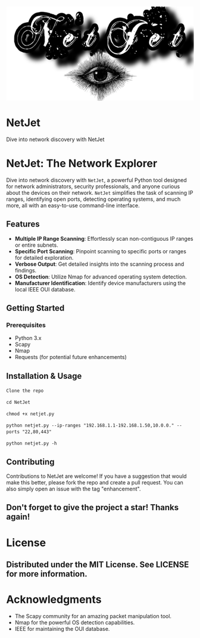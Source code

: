 ![alt text](https://raw.githubusercontent.com/D1865/NetJet/main/netjet.png "Logo")


# NetJet
Dive into network discovery with NetJet
# NetJet: The Network Explorer


Dive into network discovery with `NetJet`, a powerful Python tool designed for network administrators, security professionals, and anyone curious about the devices on their network. `NetJet` simplifies the task of scanning IP ranges, identifying open ports, detecting operating systems, and much more, all with an easy-to-use command-line interface.

## Features

- **Multiple IP Range Scanning**: Effortlessly scan non-contiguous IP ranges or entire subnets.
- **Specific Port Scanning**: Pinpoint scanning to specific ports or ranges for detailed exploration.
- **Verbose Output**: Get detailed insights into the scanning process and findings.
- **OS Detection**: Utilize Nmap for advanced operating system detection.
- **Manufacturer Identification**: Identify device manufacturers using the local IEEE OUI database.

## Getting Started

### Prerequisites

- Python 3.x
- Scapy
- Nmap
- Requests (for potential future enhancements)


## Installation & Usage


 `Clone the repo`
 
 `cd NetJet`
 
 `chmod +x netjet.py`
 
`python netjet.py --ip-ranges "192.168.1.1-192.168.1.50,10.0.0." --ports "22,80,443"`

`python netjet.py -h`



## Contributing
Contributions to NetJet are welcome! If you have a suggestion that would make this better, please fork the repo and create a pull request. You can also simply open an issue with the tag "enhancement".

## Don't forget to give the project a star! Thanks again!

# License
## Distributed under the MIT License. See LICENSE for more information.

# Acknowledgments
- The Scapy community for an amazing packet manipulation tool.
- Nmap for the powerful OS detection capabilities.
- IEEE for maintaining the OUI database.
